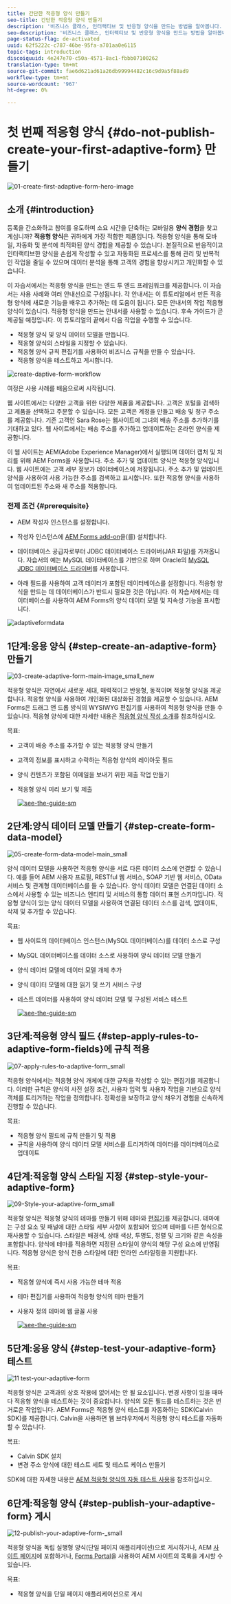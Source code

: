 ```yaml
---
title: 간단한 적응형 양식 만들기
seo-title: 간단한 적응형 양식 만들기
description: '비즈니스 클래스, 인터랙티브 및 반응형 양식을 만드는 방법을 알아봅니다. '
seo-description: '비즈니스 클래스, 인터랙티브 및 반응형 양식을 만드는 방법을 알아봅니다. '
page-status-flag: de-activated
uuid: 62f5222c-c787-46be-95fa-a701aa0e6115
topic-tags: introduction
discoiquuid: 4e247e70-c50a-4571-8ac1-fbbb07100262
translation-type: tm+mt
source-git-commit: fae6d621ad61a26db99994482c16c9d9a5f88ad9
workflow-type: tm+mt
source-wordcount: '967'
ht-degree: 0%

---
```



# 첫 번째 적응형 양식 {#do-not-publish-create-your-first-adaptive-form} 만들기

![01-create-first-adaptive-form-hero-image](assets/01-create-first-adaptive-form-hero-image.png)

## 소개 {#introduction}

등록을 간소화하고 참여를 유도하며 소요 시간을 단축하는 모바일용 **양식 경험**&#x200B;을 찾고 계십니까? **적응형 양식**&#x200B;은 귀하에게 가장 적합한 제품입니다. 적응형 양식을 통해 모바일, 자동화 및 분석에 최적화된 양식 경험을 제공할 수 있습니다. 본질적으로 반응적이고 인터랙티브한 양식을 손쉽게 작성할 수 있고 자동화된 프로세스를 통해 관리 및 반복적인 작업을 줄일 수 있으며 데이터 분석을 통해 고객의 경험을 향상시키고 개인화할 수 있습니다.

이 자습서에서는 적응형 양식을 만드는 엔드 투 엔드 프레임워크를 제공합니다. 이 자습서는 사용 사례와 여러 안내선으로 구성됩니다. 각 안내서는 이 튜토리얼에서 만든 적응형 양식에 새로운 기능을 배우고 추가하는 데 도움이 됩니다. 모든 안내서의 작업 적응형 양식이 있습니다. 적응형 양식을 만드는 안내서를 사용할 수 있습니다. 후속 가이드가 곧 제공될 예정입니다. 이 튜토리얼의 끝에서 다음 작업을 수행할 수 있습니다.

* 적응형 양식 및 양식 데이터 모델을 만듭니다.
* 적응형 양식의 스타일을 지정할 수 있습니다.
* 적응형 양식 규칙 편집기를 사용하여 비즈니스 규칙을 만들 수 있습니다.
* 적응형 양식을 테스트하고 게시합니다.

![create-daptive-form-workflow](assets/create-daptive-form-workflow.png)

여정은 사용 사례를 배움으로써 시작됩니다.

웹 사이트에서는 다양한 고객을 위한 다양한 제품을 제공합니다. 고객은 포털을 검색하고 제품을 선택하고 주문할 수 있습니다. 모든 고객은 계정을 만들고 배송 및 청구 주소를 제공합니다. 기존 고객인 Sara Rose는 웹사이트에 그녀의 배송 주소를 추가하기를 기대하고 있다. 웹 사이트에서는 배송 주소를 추가하고 업데이트하는 온라인 양식을 제공합니다.

이 웹 사이트는 AEM(Adobe Experience Manager)에서 실행되며 데이터 캡처 및 처리를 위해 AEM Forms을 사용합니다. 주소 추가 및 업데이트 양식은 적응형 양식입니다. 웹 사이트에는 고객 세부 정보가 데이터베이스에 저장됩니다. 주소 추가 및 업데이트 양식을 사용하여 사용 가능한 주소를 검색하고 표시합니다. 또한 적응형 양식을 사용하여 업데이트된 주소와 새 주소를 적용합니다.

### 전제 조건 {#prerequisite}

* AEM 작성자 인스턴스를 설정합니다.
* 작성자 인스턴스에 [AEM Forms add-on](/help/forms/using/installing-configuring-aem-forms-osgi.md)을(를) 설치합니다.
* 데이터베이스 공급자로부터 JDBC 데이터베이스 드라이버(JAR 파일)를 가져옵니다. 자습서의 예는 MySQL 데이터베이스를 기반으로 하며 Oracle의 [MySQL JDBC 데이터베이스 드라이버](https://dev.mysql.com/downloads/connector/j/5.1.html)를 사용합니다.

* 아래 필드를 사용하여 고객 데이터가 포함된 데이터베이스를 설정합니다. 적응형 양식을 만드는 데 데이터베이스가 반드시 필요한 것은 아닙니다. 이 자습서에서는 데이터베이스를 사용하여 AEM Forms의 양식 데이터 모델 및 지속성 기능을 표시합니다.

![adaptiveformdata](assets/adaptiveformdata.png)

## 1단계:응용 양식 {#step-create-an-adaptive-form} 만들기

![03-create-adaptive-form-main-image_small_new](assets/03-create-adaptive-form-main-image_small_new.png)

적응형 양식은 자연에서 새로운 세대, 매력적이고 반응형, 동적이며 적응형 양식을 제공합니다. 적응형 양식을 사용하여 개인화된 대상화된 경험을 제공할 수 있습니다. AEM Forms은 드래그 앤 드롭 방식의 WYSIWYG 편집기를 사용하여 적응형 양식을 만들 수 있습니다. 적응형 양식에 대한 자세한 내용은 [적응형 양식 작성 소개](/help/forms/using/introduction-forms-authoring.md)를 참조하십시오.

목표:

* 고객이 배송 주소를 추가할 수 있는 적응형 양식 만들기
* 고객의 정보를 표시하고 수락하는 적응형 양식의 레이아웃 필드
* 양식 컨텐츠가 포함된 이메일을 보내기 위한 제출 작업 만들기
* 적응형 양식 미리 보기 및 제출

   [ ![see-the-guide-sm](assets/see-the-guide-sm.png)](create-adaptive-form.md)

## 2단계:양식 데이터 모델 만들기 {#step-create-form-data-model}

![05-create-form-data-model-main_small](assets/05-create-form-data-model-main_small.png)

양식 데이터 모델을 사용하면 적응형 양식을 서로 다른 데이터 소스에 연결할 수 있습니다. 예를 들어 AEM 사용자 프로필, RESTful 웹 서비스, SOAP 기반 웹 서비스, OData 서비스 및 관계형 데이터베이스를 들 수 있습니다. 양식 데이터 모델은 연결된 데이터 소스에서 사용할 수 있는 비즈니스 엔티티 및 서비스의 통합 데이터 표현 스키마입니다. 적응형 양식이 있는 양식 데이터 모델을 사용하여 연결된 데이터 소스를 검색, 업데이트, 삭제 및 추가할 수 있습니다.

목표:

* 웹 사이트의 데이터베이스 인스턴스(MySQL 데이터베이스)를 데이터 소스로 구성
* MySQL 데이터베이스를 데이터 소스로 사용하여 양식 데이터 모델 만들기
* 양식 데이터 모델에 데이터 모델 개체 추가
* 양식 데이터 모델에 대한 읽기 및 쓰기 서비스 구성
* 테스트 데이터를 사용하여 양식 데이터 모델 및 구성된 서비스 테스트

   [ ![see-the-guide-sm](assets/see-the-guide-sm.png)](create-form-data-model.md)

## 3단계:적응형 양식 필드 {#step-apply-rules-to-adaptive-form-fields}에 규칙 적용

![07-apply-rules-to-adaptive-form_small](assets/07-apply-rules-to-adaptive-form_small.png)

적응형 양식에서는 적응형 양식 개체에 대한 규칙을 작성할 수 있는 편집기를 제공합니다. 이러한 규칙은 양식의 사전 설정 조건, 사용자 입력 및 사용자 작업을 기반으로 양식 객체를 트리거하는 작업을 정의합니다. 정확성을 보장하고 양식 채우기 경험을 신속하게 진행할 수 있습니다.

목표:

* 적응형 양식 필드에 규칙 만들기 및 적용
* 규칙을 사용하여 양식 데이터 모델 서비스를 트리거하여 데이터를 데이터베이스로 업데이트

## 4단계:적응형 양식 스타일 지정 {#step-style-your-adaptive-form}

![09-Style-your-adaptive-form_small](assets/09-Style-your-adaptive-form_small.png)

적응형 양식은 적응형 양식의 테마를 만들기 위해 테마와 [편집기](/help/forms/using/themes.md)를 제공합니다. 테마에는 구성 요소 및 패널에 대한 스타일 세부 사항이 포함되어 있으며 테마를 다른 형식으로 재사용할 수 있습니다. 스타일은 배경색, 상태 색상, 투명도, 정렬 및 크기와 같은 속성을 포함합니다. 양식에 테마를 적용하면 지정된 스타일이 양식의 해당 구성 요소에 반영됩니다. 적응형 양식은 양식 전용 스타일에 대한 인라인 스타일링을 지원합니다.

목표:

* 적응형 양식에 즉시 사용 가능한 테마 적용
* 테마 편집기를 사용하여 적응형 양식의 테마 만들기
* 사용자 정의 테마에 웹 글꼴 사용

   [ ![see-the-guide-sm](assets/see-the-guide-sm.png)](style-your-adaptive-form.md)

## 5단계:응용 양식 {#step-test-your-adaptive-form} 테스트

![11 test-your-adaptive-form](assets/11-test-your-adaptive-form.png)

적응형 양식은 고객과의 상호 작용에 없어서는 안 될 요소입니다. 변경 사항이 있을 때마다 적응형 양식을 테스트하는 것이 중요합니다. 양식의 모든 필드를 테스트하는 것은 번거로운 작업입니다. AEM Forms은 적응형 양식 테스트를 자동화하는 SDK(Calvin SDK)를 제공합니다. Calvin을 사용하면 웹 브라우저에서 적응형 양식 테스트를 자동화할 수 있습니다.

목표:

* Calvin SDK 설치
* 변경 주소 양식에 대한 테스트 세트 및 테스트 케이스 만들기

SDK에 대한 자세한 내용은 [AEM 적응형 양식의 자동 테스트 사용](/help/forms/using/calvin.md)을 참조하십시오.

## 6단계:적응형 양식 {#step-publish-your-adaptive-form} 게시

![12-publish-your-adaptive-form-_small](assets/12-publish-your-adaptive-form-_small.png)

적응형 양식을 독립 실행형 양식(단일 페이지 애플리케이션)으로 게시하거나, AEM [사이트 페이지](/help/forms/using/embed-adaptive-form-aem-sites.md)에 포함하거나, [Forms Portal](/help/forms/using/introduction-publishing-forms.md)을 사용하여 AEM 사이트의 목록을 게시할 수 있습니다.

목표:

* 적응형 양식을 단일 페이지 애플리케이션으로 게시

